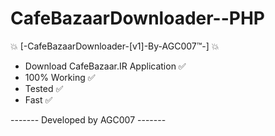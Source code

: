 # CafeBazaarDownloader--PHP

💥 [-CafeBazaarDownloader-[v1]-By-AGC007™-] 💥

- Download CafeBazaar.IR Application ✅
- 100% Working ✅
- Tested ✅
- Fast ✅

------- Developed by AGC007 -------

